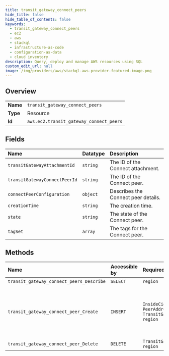 ```yaml
---
title: transit_gateway_connect_peers
hide_title: false
hide_table_of_contents: false
keywords:
  - transit_gateway_connect_peers
  - ec2
  - aws    
  - stackql
  - infrastructure-as-code
  - configuration-as-data
  - cloud inventory
description: Query, deploy and manage AWS resources using SQL
custom_edit_url: null
image: /img/providers/aws/stackql-aws-provider-featured-image.png
---
```

  
    

## Overview
<table><tbody>
<tr><td><b>Name</b></td><td><code>transit_gateway_connect_peers</code></td></tr>
<tr><td><b>Type</b></td><td>Resource</td></tr>
<tr><td><b>Id</b></td><td><code>aws.ec2.transit_gateway_connect_peers</code></td></tr>
</tbody></table>

## Fields
| Name | Datatype | Description |
|:-----|:---------|:------------|
| `transitGatewayAttachmentId` | `string` | The ID of the Connect attachment. |
| `transitGatewayConnectPeerId` | `string` | The ID of the Connect peer. |
| `connectPeerConfiguration` | `object` | Describes the Connect peer details. |
| `creationTime` | `string` | The creation time. |
| `state` | `string` | The state of the Connect peer. |
| `tagSet` | `array` | The tags for the Connect peer. |
## Methods
| Name | Accessible by | Required Params | Description |
|:-----|:--------------|:----------------|:------------|
| `transit_gateway_connect_peers_Describe` | `SELECT` | `region` | Describes one or more Connect peers. |
| `transit_gateway_connect_peer_Create` | `INSERT` | `InsideCidrBlocks, PeerAddress, TransitGatewayAttachmentId, region` | &lt;p&gt;Creates a Connect peer for a specified transit gateway Connect attachment between a transit gateway and an appliance.&lt;/p&gt; &lt;p&gt;The peer address and transit gateway address must be the same IP address family (IPv4 or IPv6).&lt;/p&gt; &lt;p&gt;For more information, see &lt;a href="https://docs.aws.amazon.com/vpc/latest/tgw/tgw-connect.html#tgw-connect-peer"&gt;Connect peers&lt;/a&gt; in the &lt;i&gt;Transit Gateways Guide&lt;/i&gt;.&lt;/p&gt; |
| `transit_gateway_connect_peer_Delete` | `DELETE` | `TransitGatewayConnectPeerId, region` | Deletes the specified Connect peer. |
